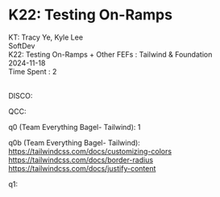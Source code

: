 # K22: Testing On-Ramps

KT: Tracy Ye, Kyle Lee <br />
SoftDev <br />
K22: Testing On-Ramps + Other FEFs : Tailwind & Foundation <br />
2024-11-18 <br />
Time Spent : 2 <br /> <br />

DISCO:

QCC:

q0 (Team Everything Bagel- Tailwind):
  1

q0b (Team Everything Bagel- Tailwind): <br />
  https://tailwindcss.com/docs/customizing-colors <br />
  https://tailwindcss.com/docs/border-radius <br />
  https://tailwindcss.com/docs/justify-content

q1:
